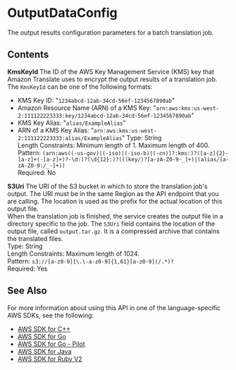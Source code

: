 # OutputDataConfig<a name="API_OutputDataConfig"></a>

The output results configuration parameters for a batch translation job\.

## Contents<a name="API_OutputDataConfig_Contents"></a>

 **KmsKeyId**   <a name="Translate-Type-OutputDataConfig-KmsKeyId"></a>
The ID of the AWS Key Management Service \(KMS\) key that Amazon Translate uses to encrypt the output results of a translation job\. The `KmsKeyId` can be one of the following formats:  
+ KMS Key ID: "`1234abcd-12ab-34cd-56ef-1234567890ab`"
+ Amazon Resource Name \(ARN\) of a KMS Key: "`arn:aws:kms:us-west-2:111122223333:key/1234abcd-12ab-34cd-56ef-1234567890ab`"
+ KMS Key Alias: "`alias/ExampleAlias`"
+ ARN of a KMS Key Alias: "`arn:aws:kms:us-west-2:111122223333:alias/ExampleAlias`"
Type: String  
Length Constraints: Minimum length of 1\. Maximum length of 400\.  
Pattern: `(arn:aws((-us-gov)|(-iso)|(-iso-b)|(-cn))?:kms:)?([a-z]{2}-[a-z]+(-[a-z]+)?-\d:)?(\d{12}:)?(((key/)?[a-zA-Z0-9-_]+)|(alias/[a-zA-Z0-9:/_-]+))`   
Required: No

 **S3Uri**   <a name="Translate-Type-OutputDataConfig-S3Uri"></a>
The URI of the S3 bucket in which to store the translation job's output\. The URI must be in the same Region as the API endpoint that you are calling\. The location is used as the prefix for the actual location of this output file\.  
When the translation job is finished, the service creates the output file in a directory specific to the job\. The `S3Uri` field contains the location of the output file, called `output.tar.gz`\. It is a compressed archive that contains the translated files\.  
Type: String  
Length Constraints: Maximum length of 1024\.  
Pattern: `s3://[a-z0-9][\.\-a-z0-9]{1,61}[a-z0-9](/.*)?`   
Required: Yes

## See Also<a name="API_OutputDataConfig_SeeAlso"></a>

For more information about using this API in one of the language\-specific AWS SDKs, see the following:
+  [AWS SDK for C\+\+](https://docs.aws.amazon.com/goto/SdkForCpp/translate-2017-07-01/OutputDataConfig) 
+  [AWS SDK for Go](https://docs.aws.amazon.com/goto/SdkForGoV1/translate-2017-07-01/OutputDataConfig) 
+  [AWS SDK for Go \- Pilot](https://docs.aws.amazon.com/goto/SdkForGoPilot/translate-2017-07-01/OutputDataConfig) 
+  [AWS SDK for Java](https://docs.aws.amazon.com/goto/SdkForJava/translate-2017-07-01/OutputDataConfig) 
+  [AWS SDK for Ruby V2](https://docs.aws.amazon.com/goto/SdkForRubyV2/translate-2017-07-01/OutputDataConfig) 